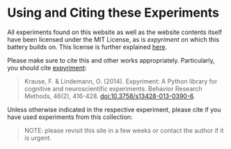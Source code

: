 # Using and Citing these Experiments

All experiments found on this website as well as the website contents itself have been licensed under the MIT License, as is _expyriment_ on which this battery builds on.
This license is further explained [here](https://choosealicense.com/licenses/mit/).

Please make sure to cite this and other works appropriately.
Particularly, you should cite [expyriment](https://www.expyriment.org/#references):

> Krause, F. & Lindemann, O. (2014). Expyriment: A Python library for cognitive and neuroscientific experiments. Behavior Research Methods, 46(2), 416-428. [doi:10.3758/s13428-013-0390-6](https://doi.org/10.3758/s13428-013-0390-6).

Unless otherwise indicated in the respective experiment, please cite if you have used experiments from this collection:

> NOTE: please revisit this site in a few weeks or contact the author if it is urgent.

<!-- TODO get a zenodo account! -->
<!-- https://guides.github.com/activities/citable-code/ -->

